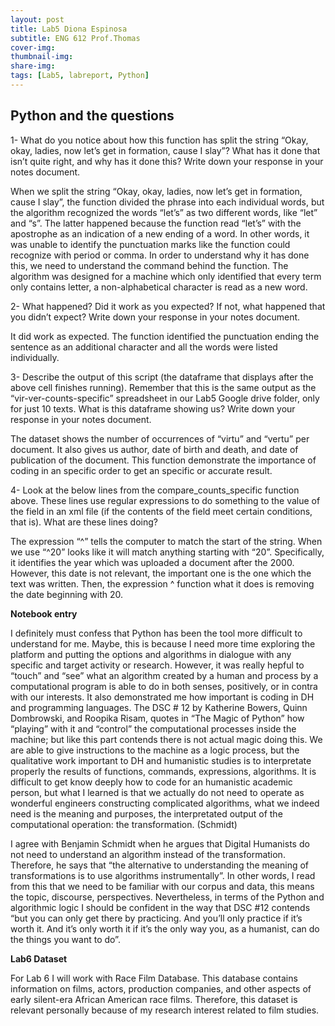 ```yaml
---
layout: post
title: Lab5 Diona Espinosa
subtitle: ENG 612 Prof.Thomas
cover-img:
thumbnail-img: 
share-img: 
tags: [Lab5, labreport, Python]
---
```


## Python and the questions


1- What do you notice about how this function has split the string “Okay, okay, ladies, now let’s get in formation, cause I slay”? What has it done that isn’t quite right, and why has it done this? Write down your response in your notes document.

When we split the string “Okay, okay, ladies, now let’s get in formation, cause I slay”, the function divided the phrase into each individual words, but the algorithm recognized the words “let’s” as two different words, like “let” and “s”. The latter happened because the function read “let’s” with the apostrophe as an indication of a new ending of a word. In other words, it was unable to identify the punctuation marks like the function could recognize with period or comma. In order to understand why it has done this, we need to understand the command behind the function. The algorithm was designed for a machine which only identified that every term only contains letter, a non-alphabetical character is read as a new word.

2- What happened? Did it work as you expected? If not, what happened that you didn’t expect? Write down your response in your notes document.

It did work as expected. The function identified the punctuation ending the sentence as an additional character and all the words were listed individually. 

3- Describe the output of this script (the dataframe that displays after the above cell finishes running). Remember that this is the same output as the “vir-ver-counts-specific” spreadsheet in our Lab5 Google drive folder, only for just 10 texts. What is this dataframe showing us? Write down your response in your notes document.

The dataset shows the number of occurrences of “virtu” and “vertu” per document. It also gives us author, date of birth and death, and date of publication of the document. This function demonstrate the importance of coding in an specific order to get an specific  or accurate result. 

4- Look at the below lines from the compare_counts_specific function above. These lines use regular expressions to do something to the value of the <date> field in an xml file (if the contents of the <date> field meet certain conditions, that is). What are these lines doing?

The expression “^” tells the computer to match the start of the string. When we use “^20” looks like it will match anything starting with “20”. Specifically, it identifies the year which was uploaded a document after the 2000. However, this date is not relevant, the important one is the one which the text was written. Then, the expression ^ function what it does is removing the date beginning with 20. 



**Notebook entry**

I definitely must confess that Python has been the tool more difficult to understand for me. Maybe, this is because I need more time exploring the platform and putting the options and algorithms in dialogue with any specific and target activity or research. However, it was really hepful to “touch” and “see” what an algorithm created by a human and process by a computational program is able to do in both senses, positively, or in contra with our interests. It also demonstrated me how important is coding in DH and programming languages. The DSC # 12 by Katherine Bowers, Quinn Dombrowski, and Roopika Risam, quotes in “The Magic of Python” how “playing” with it and “control” the computational processes inside the machine; but like this part contends there is not actual magic doing this. We are able to give instructions to the machine as a logic process, but the qualitative work important to DH and humanistic studies is to interpretate properly the results of functions, commands, expressions, algorithms. It is difficult to get know deeply how to code for an humanistic academic person, but what I learned is that we actually do not need to operate as wonderful engineers constructing complicated algorithms, what we indeed need is the meaning and purposes, the interpretated output of the computational operation: the transformation. (Schmidt)

I agree with Benjamin Schmidt when he argues that Digital Humanists do not need to understand an algorithm instead of the transformation. Therefore, he says that “the alternative to understanding the meaning of transformations is to use algorithms instrumentally”. In other words, I read from this that we need to be familiar with our corpus and data, this means the topic, discourse, perspectives. Nevertheless, in terms of the Python and algorithmic logic I should be confident in the way that DSC #12 contends “but you can only get there by practicing. And you’ll only practice if it’s worth it. And it’s only worth it if it’s the only way you, as a humanist, can do the things you want to do”. 


**Lab6 Dataset**

For Lab 6 I will work with Race Film Database. This database contains information on films, actors, production companies, and other aspects of early silent-era African American race films. 
Therefore, this dataset is relevant personally because of my research interest related to film studies. 